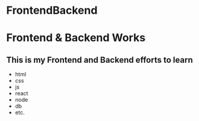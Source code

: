 # FrontendBackend
Frontend &amp; Backend Works
============================
This is my Frontend and Backend efforts to learn 
-------------------------------------------------
* html 
* css  
* js
* react
* node
* db
* etc.
